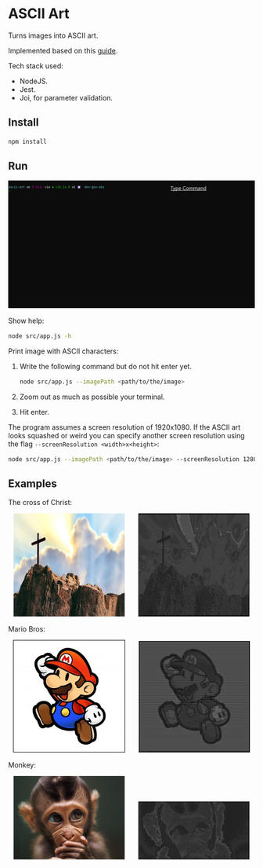 # ASCII Art

Turns images into ASCII art.

Implemented based on this [guide](https://robertheaton.com/2018/06/12/programming-projects-for-advanced-beginners-ascii-art/).

Tech stack used:
- NodeJS.
- Jest.
- Joi, for parameter validation.

## Install

```bash
npm install
```

## Run

![Usage gif](images/animation.gif)

Show help:

```bash
node src/app.js -h
```

Print image with ASCII characters:

1. Write the following command but do not hit enter yet.

   ```bash
   node src/app.js --imagePath <path/to/the/image>
   ```

2. Zoom out as much as possible your terminal.
3. Hit enter.

The program assumes a screen resolution of 1920x1080. If the ASCII art looks squashed or weird
you can specify another screen resolution using the flag `--screenResolution <width>x<height>`:

```bash
node src/app.js --imagePath <path/to/the/image> --screenResolution 1280x720
```

## Examples

The cross of Christ:
<p align="center">
  <img alt="The cross of Christ" src="./images/the-cross.jpg" width="45%" height="210">
&nbsp; &nbsp; &nbsp;
  <img alt="The cross of Christ ASCII" src="./images/the-cross-ascii.jpg" width="45%" height="210">
</p>

Mario Bros:

<p align="center">
  <img alt="Mario Bros" src="./images/mario-bros.jpg" style="border:1px solid black;" width="45%">
&nbsp; &nbsp; &nbsp;
  <img alt="Mario Bros ASCII" src="./images/mario-bros-ascii.jpg" width="45%">
</p>

Monkey:

<p align="center">
  <img alt="Monkey" src="./images/monkey.jpg" width="45%">
&nbsp; &nbsp; &nbsp;
  <img alt="Monkey ASCII" src="./images/monkey-ascii.jpg" width="45%">
</p>
